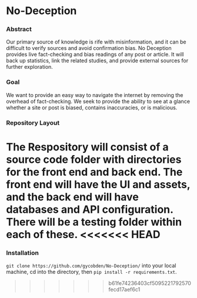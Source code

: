 # No-Deception
### Abstract
Our primary source of knowledge is rife with misinformation, and it can be difficult to verify sources and avoid confirmation bias. No Deception provides live fact-checking and bias readings of any post or article. It will back up statistics, link the related studies, and provide external sources for further exploration.
### Goal
We want to provide an easy way to navigate the internet by removing the overhead of fact-checking. We seek to provide the ability to see at a glance whether a site or post is biased, contains inaccuracies, or is malicious.
### Repository Layout
The Respository will consist of a source code folder with directories for the front end and back end. The front end will have the UI and assets, and the back end will have databases and API configuration. There will be a testing folder within each of these.
<<<<<<< HEAD
=======

### Installation
```git clone https://github.com/gycobden/No-Deception/``` into your local machine, cd into the directory, then ```pip install -r requirements.txt```.
>>>>>>> b61fe74236403cf5095221792570fecd17aef6c1
